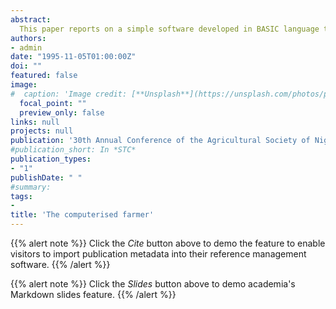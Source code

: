 ```yaml
---
abstract:
  This paper reports on a simple software developed in BASIC language to aid Farm Managers in diagonosis of farm problems with aid of a computer. The program can be run on all IBM machines or compactibles. Although written in BASIC, it can be translated into FORTRAN if and when needed. The main program, the flowchart and sample run are provided.
authors:
- admin
date: "1995-11-05T01:00:00Z"
doi: ""
featured: false
image:
#  caption: 'Image credit: [**Unsplash**](https://unsplash.com/photos/pLCdAaMFLTE)'
  focal_point: ""
  preview_only: false
links: null
projects: null
publication: '30th Annual Conference of the Agricultural Society of Nigeria held at the Edo State University Ekpoma, Nigeria, 5th to 8th November'
#publication_short: In *STC*
publication_types:
- "1"
publishDate: " "
#summary: 
tags:
- 
title: 'The computerised farmer'
---
```


{{% alert note %}}
Click the *Cite* button above to demo the feature to enable visitors to import publication metadata into their reference management software.
{{% /alert %}}

{{% alert note %}}
Click the *Slides* button above to demo academia's Markdown slides feature.
{{% /alert %}}
